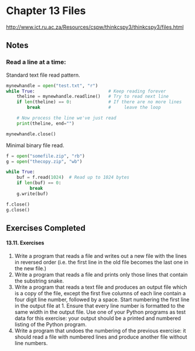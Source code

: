 # Chapter 13 Files
http://www.ict.ru.ac.za/Resources/cspw/thinkcspy3/thinkcspy3/files.html

## Notes
### Read a line at a time:
Standard text file read pattern.

```python
mynewhandle = open("test.txt", "r")
while True:                            # Keep reading forever
    theline = mynewhandle.readline()   # Try to read next line
    if len(theline) == 0:              # If there are no more lines
        break                          #     leave the loop

    # Now process the line we've just read
    print(theline, end="")

mynewhandle.close()
```

Minimal binary file read.

```python
f = open("somefile.zip", "rb")
g = open("thecopy.zip", "wb")

while True:
    buf = f.read(1024)  # Read up to 1024 bytes
    if len(buf) == 0:
         break
    g.write(buf)

f.close()
g.close()
```

## Exercises Completed
#### 13.11. Exercises
1. Write a program that reads a file and writes out a new file with the lines in reversed order (i.e. the first line 
in the old file becomes the last one in the new file.)
2. Write a program that reads a file and prints only those lines that contain the substring snake.
3. Write a program that reads a text file and produces an output file which is a copy of the file, except the first 
five columns of each line contain a four digit line number, followed by a space. Start numbering the first line in the
output file at 1. Ensure that every line number is formatted to the same width in the output file. Use one of your 
Python programs as test data for this exercise: your output should be a printed and numbered listing of the Python program.
4. Write a program that undoes the numbering of the previous exercise: it should read a file with numbered lines 
and produce another file without line numbers.
